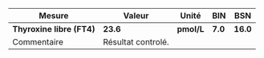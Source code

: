 |          Mesure         |      Valeur      |   Unité  |  BIN  |   BSN  |
|-------------------------|------------------|----------|-------|--------|
|**Thyroxine libre (FT4)**|     **23.6**     |**pmol/L**|**7.0**|**16.0**|
|       Commentaire       |Résultat controlé.|          |       |        |